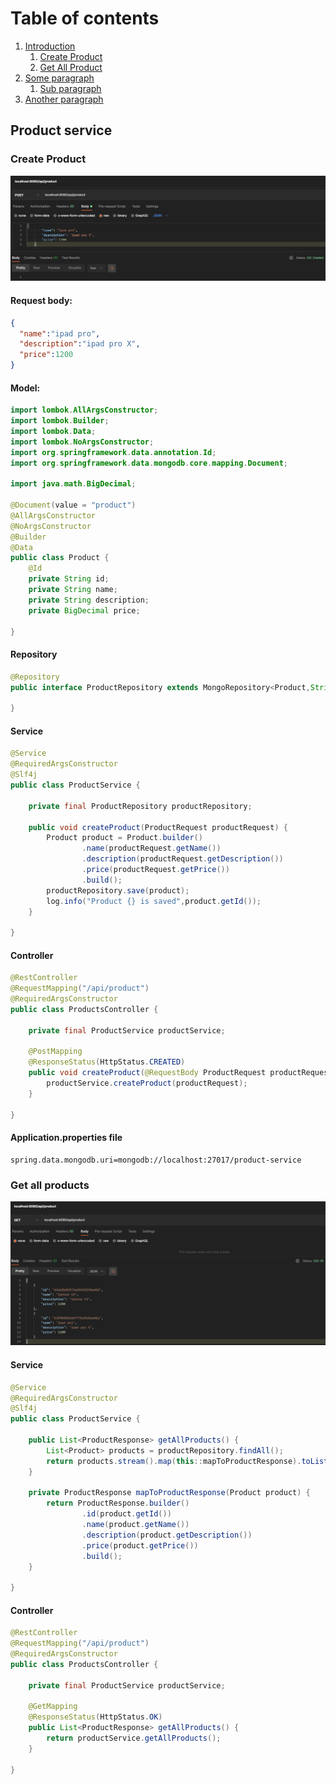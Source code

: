 # Table of contents
1. [Introduction](#introduction)
   1. [Create Product](#createProduct)
   2. [Get All Product](#getAllProducts)
2. [Some paragraph](#paragraph1)
    1. [Sub paragraph](#subparagraph1)
3. [Another paragraph](#paragraph2)

## Product service <a name="introduction"></a>

### Create Product <a name="createProduct"></a>

<img src="images\createProductPostman.png"/>

#### Request body:

```json
{
  "name":"ipad pro",
  "description":"ipad pro X",
  "price":1200
}
```

#### Model:

```java
import lombok.AllArgsConstructor;
import lombok.Builder;
import lombok.Data;
import lombok.NoArgsConstructor;
import org.springframework.data.annotation.Id;
import org.springframework.data.mongodb.core.mapping.Document;

import java.math.BigDecimal;

@Document(value = "product")
@AllArgsConstructor
@NoArgsConstructor
@Builder
@Data
public class Product {
    @Id
    private String id;
    private String name;
    private String description;
    private BigDecimal price;

}
```

#### Repository

```java
@Repository
public interface ProductRepository extends MongoRepository<Product,String> {

}
```

#### Service

```java
@Service
@RequiredArgsConstructor
@Slf4j
public class ProductService {

    private final ProductRepository productRepository;

    public void createProduct(ProductRequest productRequest) {
        Product product = Product.builder()
                .name(productRequest.getName())
                .description(productRequest.getDescription())
                .price(productRequest.getPrice())
                .build();
        productRepository.save(product);
        log.info("Product {} is saved",product.getId());
    }
    
}

```

#### Controller

```java
@RestController
@RequestMapping("/api/product")
@RequiredArgsConstructor
public class ProductsController {

    private final ProductService productService;

    @PostMapping
    @ResponseStatus(HttpStatus.CREATED)
    public void createProduct(@RequestBody ProductRequest productRequest) {
        productService.createProduct(productRequest);
    }

}

```

#### Application.properties file

```properties
spring.data.mongodb.uri=mongodb://localhost:27017/product-service

```

### Get all products <a name="getAllProducts"></a>


<img src="images\getAllProductsPostman.png"/>


#### Service

```java
@Service
@RequiredArgsConstructor
@Slf4j
public class ProductService {

    public List<ProductResponse> getAllProducts() {
        List<Product> products = productRepository.findAll();
        return products.stream().map(this::mapToProductResponse).toList();
    }

    private ProductResponse mapToProductResponse(Product product) {
        return ProductResponse.builder()
                .id(product.getId())
                .name(product.getName())
                .description(product.getDescription())
                .price(product.getPrice())
                .build();
    }
    
}

```

#### Controller

```java
@RestController
@RequestMapping("/api/product")
@RequiredArgsConstructor
public class ProductsController {

    private final ProductService productService;

    @GetMapping
    @ResponseStatus(HttpStatus.OK)
    public List<ProductResponse> getAllProducts() {
        return productService.getAllProducts();
    }

}
```


